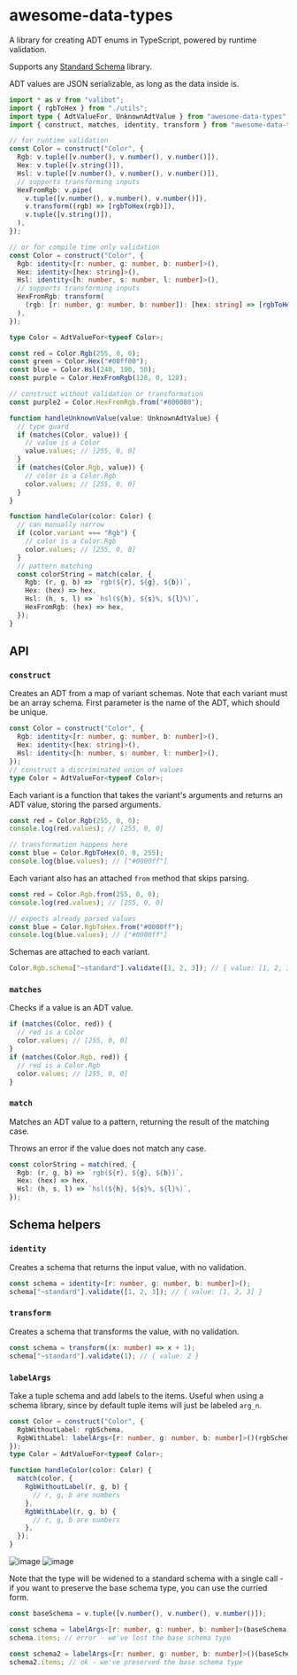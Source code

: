 # awesome-data-types

A library for creating ADT enums in TypeScript, powered by runtime validation.

Supports any [Standard Schema](https://standardschema.dev/) library.

ADT values are JSON serializable, as long as the data inside is.

```ts
import * as v from "valibot";
import { rgbToHex } from "./utils";
import type { AdtValueFor, UnknownAdtValue } from "awesome-data-types";
import { construct, matches, identity, transform } from "awesome-data-types";

// for runtime validation
const Color = construct("Color", {
  Rgb: v.tuple([v.number(), v.number(), v.number()]),
  Hex: v.tuple([v.string()]),
  Hsl: v.tuple([v.number(), v.number(), v.number()]),
  // supports transforming inputs
  HexFromRgb: v.pipe(
    v.tuple([v.number(), v.number(), v.number()]),
    v.transform((rgb) => [rgbToHex(rgb)]),
    v.tuple([v.string()]),
  ),
});

// or for compile time only validation
const Color = construct("Color", {
  Rgb: identity<[r: number, g: number, b: number]>(),
  Hex: identity<[hex: string]>(),
  Hsl: identity<[h: number, s: number, l: number]>(),
  // supports transforming inputs
  HexFromRgb: transform(
    (rgb: [r: number, g: number, b: number]): [hex: string] => [rgbToHex(rgb)],
  ),
});

type Color = AdtValueFor<typeof Color>;

const red = Color.Rgb(255, 0, 0);
const green = Color.Hex("#00ff00");
const blue = Color.Hsl(240, 100, 50);
const purple = Color.HexFromRgb(128, 0, 128);

// construct without validation or transformation
const purple2 = Color.HexFromRgb.from("#800080");

function handleUnknownValue(value: UnknownAdtValue) {
  // type guard
  if (matches(Color, value)) {
    // value is a Color
    value.values; // [255, 0, 0]
  }
  if (matches(Color.Rgb, value)) {
    // color is a Color.Rgb
    color.values; // [255, 0, 0]
  }
}

function handleColor(color: Color) {
  // can manually narrow
  if (color.variant === "Rgb") {
    // color is a Color.Rgb
    color.values; // [255, 0, 0]
  }
  // pattern matching
  const colorString = match(color, {
    Rgb: (r, g, b) => `rgb(${r}, ${g}, ${b})`,
    Hex: (hex) => hex,
    Hsl: (h, s, l) => `hsl(${h}, ${s}%, ${l}%)`,
    HexFromRgb: (hex) => hex,
  });
}
```

## API

### `construct`

Creates an ADT from a map of variant schemas. Note that each variant must be an array schema. First parameter is the name of the ADT, which should be unique.

```ts
const Color = construct("Color", {
  Rgb: identity<[r: number, g: number, b: number]>(),
  Hex: identity<[hex: string]>(),
  Hsl: identity<[h: number, s: number, l: number]>(),
});
// construct a discriminated union of values
type Color = AdtValueFor<typeof Color>;
```

Each variant is a function that takes the variant's arguments and returns an ADT value, storing the parsed arguments.

```ts
const red = Color.Rgb(255, 0, 0);
console.log(red.values); // [255, 0, 0]

// transformation happens here
const blue = Color.RgbToHex(0, 0, 255);
console.log(blue.values); // ["#0000ff"]
```

Each variant also has an attached `from` method that skips parsing.

```ts
const red = Color.Rgb.from(255, 0, 0);
console.log(red.values); // [255, 0, 0]

// expects already parsed values
const blue = Color.RgbToHex.from("#0000ff");
console.log(blue.values); // ["#0000ff"]
```

Schemas are attached to each variant.

```ts
Color.Rgb.schema["~standard"].validate([1, 2, 3]); // { value: [1, 2, 3] }
```

### `matches`

Checks if a value is an ADT value.

```ts
if (matches(Color, red)) {
  // red is a Color
  color.values; // [255, 0, 0]
}
if (matches(Color.Rgb, red)) {
  // red is a Color.Rgb
  color.values; // [255, 0, 0]
}
```

### `match`

Matches an ADT value to a pattern, returning the result of the matching case.

Throws an error if the value does not match any case.

```ts
const colorString = match(red, {
  Rgb: (r, g, b) => `rgb(${r}, ${g}, ${b})`,
  Hex: (hex) => hex,
  Hsl: (h, s, l) => `hsl(${h}, ${s}%, ${l}%)`,
});
```

## Schema helpers

### `identity`

Creates a schema that returns the input value, with no validation.

```ts
const schema = identity<[r: number, g: number, b: number]>();
schema["~standard"].validate([1, 2, 3]); // { value: [1, 2, 3] }
```

### `transform`

Creates a schema that transforms the value, with no validation.

```ts
const schema = transform((x: number) => x + 1);
schema["~standard"].validate(1); // { value: 2 }
```

### `labelArgs`

Take a tuple schema and add labels to the items. Useful when using a schema library, since by default tuple items will just be labeled `arg_n`.

```ts
const Color = construct("Color", {
  RgbWithoutLabel: rgbSchema,
  RgbWithLabel: labelArgs<[r: number, g: number, b: number]>()(rgbSchema),
});
type Color = AdtValueFor<typeof Color>;

function handleColor(color: Color) {
  match(color, {
    RgbWithoutLabel(r, g, b) {
      // r, g, b are numbers
    },
    RgbWithLabel(r, g, b) {
      // r, g, b are numbers
    },
  });
}
```

![image](https://github.com/user-attachments/assets/d5e04363-7671-4b90-b9a9-420c20194df2)
![image](https://github.com/user-attachments/assets/b6c4b0b2-6572-4c4d-8e09-e6ae5b4af502)

Note that the type will be widened to a standard schema with a single call - if you want to preserve the base schema type, you can use the curried form.

```ts
const baseSchema = v.tuple([v.number(), v.number(), v.number()]);

const schema = labelArgs<[r: number, g: number, b: number]>(baseSchema);
schema.items; // error - we've lost the base schema type

const schema2 = labelArgs<[r: number, g: number, b: number]>()(baseSchema);
schema2.items; // ok - we've preserved the base schema type
```
